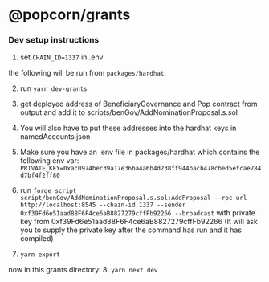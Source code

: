 # @popcorn/grants

### Dev setup instructions

1. set `CHAIN_ID=1337` in .env

the following will be run from `packages/hardhat`:

2. run `yarn dev-grants`

3. get deployed address of BeneficiaryGovernance and Pop contract from output and add it to scripts/benGov/AddNominationProposal.s.sol

4. You will also have to put these addresses into the hardhat keys in namedAccounts.json

5. Make sure you have an .env file in packages/hardhat which contains the following env var:
`PRIVATE_KEY=0xac0974bec39a17e36ba4a6b4d238ff944bacb478cbed5efcae784d7bf4f2ff80`

6. run `forge script script/benGov/AddNominationProposal.s.sol:AddProposal --rpc-url http://localhost:8545 --chain-id 1337 --sender 0xf39Fd6e51aad88F6F4ce6aB8827279cffFb92266 --broadcast` with private key from 0xf39Fd6e51aad88F6F4ce6aB8827279cffFb92266
(It will ask you to supply the private key after the command has run and it has compiled)

7. `yarn export`

now in this grants directory:
8. `yarn next dev`




